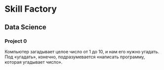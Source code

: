 # Skill Factory 
## Data Science
### Project 0
Компьютер загадывает целое число от 1 до 10, и нам его нужно угадать.
Под «угадать», конечно, подразумевается «написать программу, которая угадывает число».
